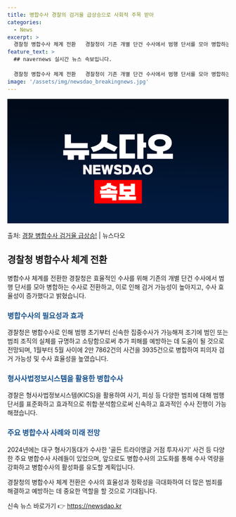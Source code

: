 ```yaml
---
title: 병합수사 경찰의 검거율 급상승으로 사회적 주목 받아
categories:
  - News
excerpt: >
  경찰청 병합수사 체계 전환   경찰청이 기존 개별 단건 수사에서 범행 단서를 모아 병합하는 수사로 패러다임을…
feature_text: >
  ## navernews 실시간 뉴스 속보입니다.

  경찰청 병합수사 체계 전환   경찰청이 기존 개별 단건 수사에서 범행 단서를 모아 병합하는 수사로 패러다임을…
image: '/assets/img/newsdao_breakingnews.jpg'
---
```


![뉴스다오 속보](/assets/img/newsdao_breakingnews.jpg)

<p>출처: <a href="https://newsdao.kr/4005" rel="dofollow">경찰 병합수사 검거율 급상승!</a> | 뉴스다오</p>

<h2 data-ke-size="size26">경찰청 병합수사 체계 전환</h2>
병합수사 체계를 전환한 경찰청은 효율적인 수사를 위해 기존의 개별 단건 수사에서 범행 단서를 모아 병합하는 수사로 전환하고, 이로 인해 검거 가능성이 높아지고, 수사 효율성이 증가했다고 밝혔습니다.

<h3><span style="color: #1a5490;">병합수사의 필요성과 효과</span></h3>
경찰청은 병합수사로 인해 범행 초기부터 신속한 집중수사가 가능해져 조기에 범인 또는 범죄 조직의 실체를 규명하고 소탕함으로써 추가 피해를 예방하는 데 도움이 될 것으로 전망되며, 1월부터 5월 사이에 2만 7862건의 사건을 3935건으로 병합하여 피의자 검거 가능성 및 수사 효율성을 높였습니다.

<h3><span style="color: #1a5490;">형사사법정보시스템을 활용한 병합수사</span></h3>
경찰은 형사사법정보시스템(KICS)을 활용하여 사기, 피싱 등 다양한 범죄에 대해 범행 단서를 표준화하고 효과적으로 취합·분석함으로써 신속하고 효과적인 수사 진행이 가능해졌습니다.

<h3><span style="color: #1a5490;">주요 병합수사 사례와 미래 전망</span></h3>
2024년에는 대구 형사기동대가 수사한 '골든 트라이앵글 거점 투자사기' 사건 등 다양한 주요 병합수사 사례들이 있었으며, 앞으로도 병합수사의 고도화를 통해 수사 역량을 강화하고 병합수사의 활성화를 유도할 계획입니다.

경찰청의 병합수사 체계 전환은 수사의 효율성과 정확성을 극대화하여 더 많은 범죄를 해결하고 예방하는 데 중요한 역할을 할 것으로 기대됩니다. 

신속 뉴스 바로가기 👉 <a href="https://newsdao.kr" rel="dofollow">https://newsdao.kr</a>


